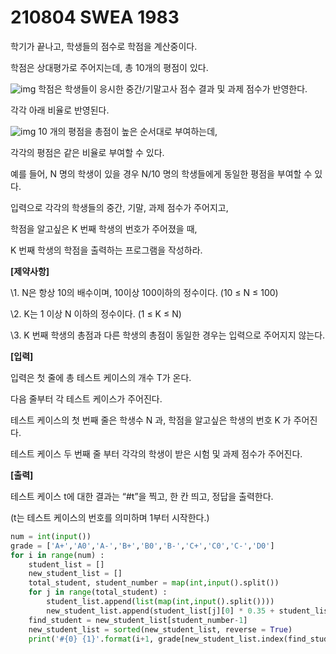 # 210804 SWEA 1983

학기가 끝나고, 학생들의 점수로 학점을 계산중이다.

학점은 상대평가로 주어지는데, 총 10개의 평점이 있다.

![img](https://swexpertacademy.com/main/common/fileDownload.do?downloadType=CKEditorImages&fileId=AV5PwefKAc8DFAUq)
학점은 학생들이 응시한 중간/기말고사 점수 결과 및 과제 점수가 반영한다.

각각 아래 비율로 반영된다.

![img](https://swexpertacademy.com/main/common/fileDownload.do?downloadType=CKEditorImages&fileId=AV5PwkKKAdEDFAUq)
10 개의 평점을 총점이 높은 순서대로 부여하는데,

각각의 평점은 같은 비율로 부여할 수 있다.

예를 들어, N 명의 학생이 있을 경우 N/10 명의 학생들에게 동일한 평점을 부여할 수 있다.

입력으로 각각의 학생들의 중간, 기말, 과제 점수가 주어지고,

학점을 알고싶은 K 번째 학생의 번호가 주어졌을 때,

K 번째 학생의 학점을 출력하는 프로그램을 작성하라.


**[제약사항]**

\1. N은 항상 10의 배수이며, 10이상 100이하의 정수이다. (10 ≤ N ≤ 100)

\2. K는 1 이상 N 이하의 정수이다. (1 ≤ K ≤ N)

\3. K 번째 학생의 총점과 다른 학생의 총점이 동일한 경우는 입력으로 주어지지 않는다.


**[입력]**

입력은 첫 줄에 총 테스트 케이스의 개수 T가 온다.

다음 줄부터 각 테스트 케이스가 주어진다.

테스트 케이스의 첫 번째 줄은 학생수 N 과, 학점을 알고싶은 학생의 번호 K 가 주어진다.

테스트 케이스 두 번째 줄 부터 각각의 학생이 받은 시험 및 과제 점수가 주어진다.


**[출력]**

테스트 케이스 t에 대한 결과는 “#t”을 찍고, 한 칸 띄고, 정답을 출력한다.

(t는 테스트 케이스의 번호를 의미하며 1부터 시작한다.)

```PYTHON
num = int(input())
grade = ['A+','A0','A-','B+','B0','B-','C+','C0','C-','D0']
for i in range(num) :
    student_list = []
    new_student_list = []
    total_student, student_number = map(int,input().split())
    for j in range(total_student) :
        student_list.append(list(map(int,input().split())))
        new_student_list.append(student_list[j][0] * 0.35 + student_list[j][1] * 0.45 + student_list[j][2] * 0.20)
    find_student = new_student_list[student_number-1]
    new_student_list = sorted(new_student_list, reverse = True)
    print('#{0} {1}'.format(i+1, grade[new_student_list.index(find_student) // (total_student // 10)] ))
```